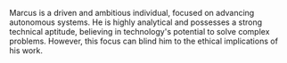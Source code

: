 Marcus is a driven and ambitious individual, focused on advancing autonomous systems. He is highly analytical and possesses a strong technical aptitude, believing in technology's potential to solve complex problems. However, this focus can blind him to the ethical implications of his work.